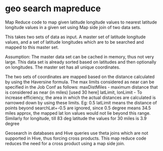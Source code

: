 # geo search mapreduce
Map Reduce code to map given latitude longitude values to nearest latitude longitude values in a given set using Map side join of two data sets.

This takes two sets of data as input. A master set of latitude longitude values, and a set of latitude longitudes which are to be searched and mapped to this master set.

Assumption: The master data set can be cached in memory, thus not very large. This data set is already sorted based on latitudes and then optionally on longitudes.
The master set has all unique coordinates.

The two sets of coordinates are mapped based on the distance calculated by using the Haversine formula. The max limits considered as near can be specified in the Job Conf as follows:
maxDistMiles - maximum distance that is considered as near (in miles) [used 30 here]
latLimit, lonLimit - To increase efficiency, the area in which the actual distances are calculated is narrowed down by using these limits. Eg: 0.5 latLimit means the distance of points beyond searchLat+-0.5 are ignored, since 0.5 degree means 34.5 miles approx, the mapped lat lon values would not lie beyond this range. Similarly for longitude, till 83 deg latitude the values for 30 miles is 3.9 degree


Geosearch in databases and Hive queries use theta joins which are not supported in Hive, thus forcing cross products. This map reduce code reduces the need for a cross product using a map side join.

